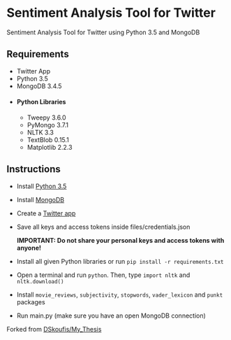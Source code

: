 # Sentiment Analysis Tool for Twitter
Sentiment Analysis Tool for Twitter using Python 3.5 and MongoDB

## Requirements
* Twitter App
* Python 3.5
* MongoDB 3.4.5
* #### Python Libraries
  * Tweepy 3.6.0
  * PyMongo 3.7.1
  * NLTK 3.3
  * TextBlob 0.15.1
  * Matplotlib 2.2.3
  
## Instructions
* Install [Python 3.5](https://www.python.org/downloads/release/python-350/)
* Install [MongoDB](https://www.mongodb.com/download-center#community)
* Create a [Twitter app](https://apps.twitter.com/)
* Save all keys and access tokens inside files/credentials.json

  **IMPORTANT: Do not share your personal keys and access tokens with anyone!**

* Install all given Python libraries or run `pip install -r requirements.txt`
* Open a terminal and run `python`. Then, type `import nltk` and `nltk.download()`
* Install `movie_reviews`, `subjectivity`, `stopwords`, `vader_lexicon` and `punkt` packages
* Run main.py (make sure you have an open MongoDB connection)

Forked from [DSkoufis/My_Thesis](https://github.com/DSkoufis/My_Thesis)
